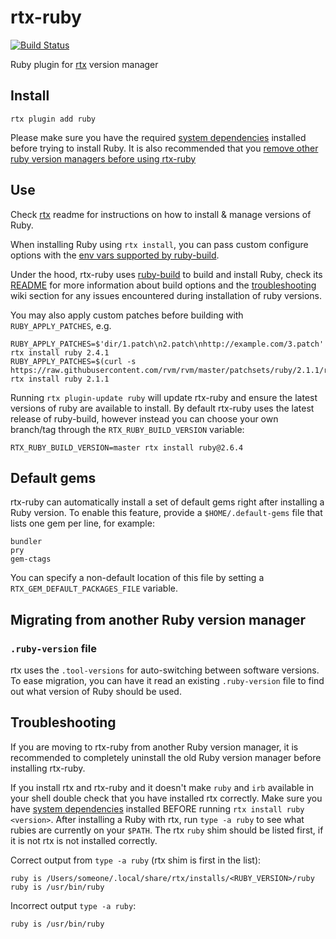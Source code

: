 # rtx-ruby

[![Build Status](https://github.com/rtx-plugins/rtx-ruby/actions/workflows/ci.yml/badge.svg?branch=master)](https://github.com/rtx-plugins/rtx-ruby/actions/workflows/ci.yml?query=branch%3Amaster++)

Ruby plugin for [rtx](https://github.com/jdxcode/rtx) version manager

## Install

```
rtx plugin add ruby
```

Please make sure you have the required [system dependencies](https://github.com/rbenv/ruby-build/wiki#suggested-build-environment) installed before trying to install Ruby. It is also recommended that you [remove other ruby version managers before using rtx-ruby](#troubleshooting)

## Use

Check [rtx](https://github.com/jdxcode/rtx) readme for instructions on how to install & manage versions of Ruby.

When installing Ruby using `rtx install`, you can pass custom configure options with the [env vars supported by ruby-build](https://github.com/rbenv/ruby-build#custom-build-configuration).

Under the hood, rtx-ruby uses [ruby-build](https://github.com/rbenv/ruby-build) to build and install Ruby, check its [README](https://github.com/rbenv/ruby-build/blob/master/README.md) for more information about build options and the [troubleshooting](https://github.com/rbenv/ruby-build/wiki#troubleshooting) wiki section for any issues encountered during installation of ruby versions.

You may also apply custom patches before building with `RUBY_APPLY_PATCHES`, e.g.

```
RUBY_APPLY_PATCHES=$'dir/1.patch\n2.patch\nhttp://example.com/3.patch' rtx install ruby 2.4.1
RUBY_APPLY_PATCHES=$(curl -s https://raw.githubusercontent.com/rvm/rvm/master/patchsets/ruby/2.1.1/railsexpress) rtx install ruby 2.1.1
```

Running `rtx plugin-update ruby` will update rtx-ruby and ensure the latest versions of ruby are available to install. By default rtx-ruby uses the latest release of ruby-build, however instead you can choose your own branch/tag through the `RTX_RUBY_BUILD_VERSION` variable:

```
RTX_RUBY_BUILD_VERSION=master rtx install ruby@2.6.4
```

## Default gems

rtx-ruby can automatically install a set of default gems right after
installing a Ruby version. To enable this feature, provide a
`$HOME/.default-gems` file that lists one gem per line, for example:

```
bundler
pry
gem-ctags
```

You can specify a non-default location of this file by setting a `RTX_GEM_DEFAULT_PACKAGES_FILE` variable.

## Migrating from another Ruby version manager

### `.ruby-version` file

rtx uses the `.tool-versions` for auto-switching between software versions.
To ease migration, you can have it read an existing `.ruby-version` file to
find out what version of Ruby should be used.

## Troubleshooting

If you are moving to rtx-ruby from another Ruby version manager, it is recommended to completely uninstall the old Ruby version manager before installing rtx-ruby.

If you install rtx and rtx-ruby and it doesn't make `ruby` and `irb` available in your shell double check that you have installed rtx correctly. Make sure you have [system dependencies](https://github.com/rbenv/ruby-build/wiki#suggested-build-environment) installed BEFORE running `rtx install ruby <version>`. After installing a Ruby with rtx, run `type -a ruby` to see what rubies are currently on your `$PATH`. The rtx `ruby` shim should be listed first, if it is not rtx is not installed correctly.

Correct output from `type -a ruby` (rtx shim is first in the list):

```
ruby is /Users/someone/.local/share/rtx/installs/<RUBY_VERSION>/ruby
ruby is /usr/bin/ruby
```

Incorrect output `type -a ruby`:

```
ruby is /usr/bin/ruby
```
